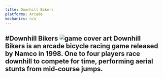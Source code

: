 ```yaml
---
title: Downhill Bikers
platforms: Arcade
mechanics: n/a
---
```

#Downhill Bikers
![game cover art](//images.igdb.com/igdb/image/upload/t_thumb/gddj8eytwyxdptmo7egr.jpg "Logo Title Text 1")
Downhill Bikers is an arcade bicycle racing game released by Namco in 1998. One to four players race downhill to compete for time, performing aerial stunts from mid-course jumps.
-
